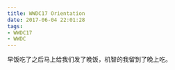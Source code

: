 ```yaml
---
title: WWDC17 Orientation
date: 2017-06-04 22:01:28
tags:
- WWDC17
- WWDC
---
```


早饭吃了之后马上给我们发了晚饭，机智的我留到了晚上吃。
